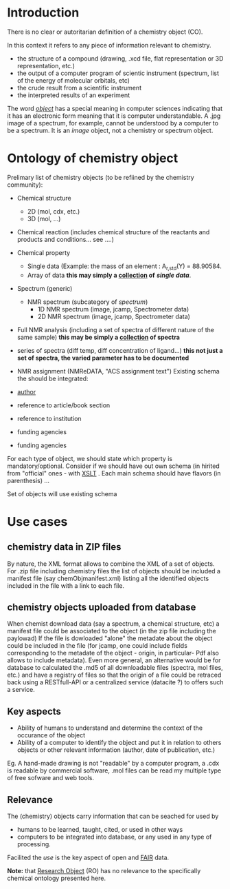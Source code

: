 # Introduction
There is no clear or autoritarian definition of a chemistry object (CO). 

In this context it refers to any piece of information relevant to chemistry. 
- the structure of a compound (drawing, .xcd file, flat representation or 3D representation, etc.)
- the output of a computer program of scientic instrument (spectrum, list of the energy of molecular orbitals, etc)
- the crude result from a scientific instrument
- the interpreted results of an experiment 

The word [*object*](object.md) has a special meaning in computer sciences indicating that it has an electronic form meaning that it is computer understandable. A .jpg image of a spectrum, for example, cannot be understood by a computer to be a spectrum. It is an *image* object, not a chemistry or spectrum object. 
# Ontology of chemistry object
Prelimary list of chemistry objects (to be refiined by the chemistry community):
 - Chemical structure
   - 2D (mol, cdx, etc.)
   - 3D (mol, ...)
 - Chemical reaction (includes chemical structure of the reactants and products and conditions... see ....)
 - Chemical property
   - Single data (Example: the mass of an element : A<sub>r,std</sub>(Y) = 88.90584.
   - Array of data **this may simply a [collection](https://schema.org/Collection) of** ***single data***. 
 - Spectrum (generic)
   - NMR spectrum (subcategory of *spectrum*)
     - 1D NMR spectrum (image, jcamp, Spectrometer data)
     - 2D NMR spectrum (image, jcamp, Spectrometer data)
 - Full NMR analysis (including a set of spectra of different nature of the same sample) **this may be simply a [collection](https://schema.org/Collection) of spectra**
 - series of spectra (diff temp, diff concentration of ligand...) **this not just a set of spectra, the varied parameter has to be documented**

 - NMR assignment (NMReDATA, "ACS assignment text")
Existing schema the should be integrated:
 - [author](https://schema.org/Person)
 - reference to article/book section
 - reference to institution
 - funding agencies
 - funding agencies
 
For each type of object, we should state which property is mandatory/optional.
Consider if we should have out own schema (in hirited from "official" ones - with [XSLT](https://en.wikipedia.org/wiki/XSLT) .
Each main schema should have flavors (in parenthesis)
...

Set of objects will use existing schema
# Use cases
## chemistry data in ZIP files
By nature, the XML format allows to combine the XML of a set of objects. For .zip file including chemistry files the list of objects should be included a manifest file (say chemObjmanifest.xml) listing all the identified objects included in the file with a link to each file.
## chemistry objects uploaded from database
When chemist download data (say a spectrum, a chemical structure, etc) a manifest file could be associated to the object (in the zip file including the paylowad) If the file is dowloaded "alone" the metadate about the object could be included in the file (for jcamp, one could include fields corresponding to the metadate of the object - origin, in particular- Pdf also allows to include metadata). Even more general, an alternative would be for database to calculated the .md5 of all downloadable files (spectra, mol files, etc.) and have a registry of files so that the origin of a file could be retraced back using a RESTfull-API or a centralized service (datacite ?) to offers such a service.



## Key aspects

- Ability of humans to understand and determine the context of the occurance of the object
- Ability of a computer to identify the object and put it in relation to others objects or other relevant information (author, date of publication, etc.)

Eg. A hand-made drawing is not "readable" by a computer program, a .cdx is readable by commercial software, .mol files can be read my multiple type of free sofware and web tools.

## Relevance 

The (chemistry) objects carry information that can be seached for used by 
- humans to be learned, taught, cited, or used in other ways
- computers to be integrated into database, or any used in any type of processing.

Facilited the *use* is the key aspect of open and [FAIR](https://www.go-fair.org/fair-principles/) data.


**Note:** that [Research Object](https://researchobject.github.io/ro-crate/) (RO) has no relevance to the specifically chemical ontology presented here.
